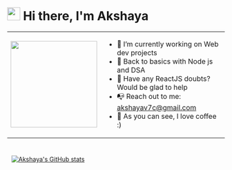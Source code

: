 # <img src="https://emojis.slackmojis.com/emojis/images/1531849430/4246/blob-sunglasses.gif?1531849430" width="30"/> Hi there, I'm Akshaya

<table>
<tr>
<td>
<img src="https://media0.giphy.com/media/RKYWKAcyXsllal6GR1/giphy.gif" width="200" align="left">
</td>

<td>

- 🔭 I’m currently working on Web dev projects
- 🌱 Back to basics with Node js and DSA
- 💬 Have any ReactJS doubts? Would be glad to help
- 📭 Reach out to me: [akshayav7c@gmail.com](akshayav7c@gmail.com)
- 🍵 As you can see, I love coffee :)

</td>
</tr>
</table>


<div style="margin-left: 10px; margin-top: 40px;">

[![Akshaya's GitHub stats](https://github-readme-stats.vercel.app/api?username=Akshaya-vc&hide=stars&count_private=true&show_icons=true&theme=apprentice&bg_color=343636&icon_color=AD9178&title_color=AD9178&hide_border=true)](https://github.com/anuraghazra/github-readme-stats)

</div>



